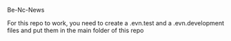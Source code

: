 Be-Nc-News

For this repo to work, you need to create a .evn.test and a .evn.development files and put them in the main folder of this repo
